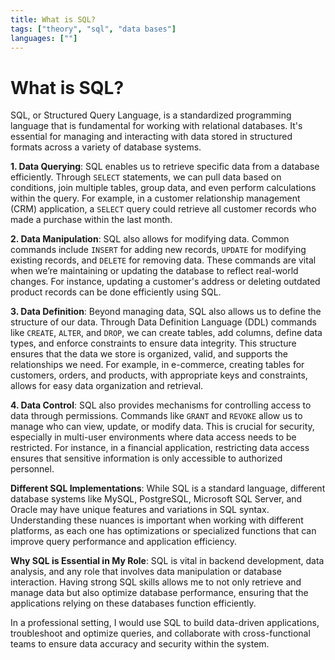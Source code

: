 ```yaml
---
title: What is SQL?
tags: ["theory", "sql", "data bases"]
languages: [""]
---
```


# What is SQL?

SQL, or Structured Query Language, is a standardized programming language that is fundamental for working with relational databases. It's essential for managing and interacting with data stored in structured formats across a variety of database systems.

**1. Data Querying**: SQL enables us to retrieve specific data from a database efficiently. Through `SELECT` statements, we can pull data based on conditions, join multiple tables, group data, and even perform calculations within the query. For example, in a customer relationship management (CRM) application, a `SELECT` query could retrieve all customer records who made a purchase within the last month.

**2. Data Manipulation**: SQL also allows for modifying data. Common commands include `INSERT` for adding new records, `UPDATE` for modifying existing records, and `DELETE` for removing data. These commands are vital when we’re maintaining or updating the database to reflect real-world changes. For instance, updating a customer's address or deleting outdated product records can be done efficiently using SQL.

**3. Data Definition**: Beyond managing data, SQL also allows us to define the structure of our data. Through Data Definition Language (DDL) commands like `CREATE`, `ALTER`, and `DROP`, we can create tables, add columns, define data types, and enforce constraints to ensure data integrity. This structure ensures that the data we store is organized, valid, and supports the relationships we need. For example, in e-commerce, creating tables for customers, orders, and products, with appropriate keys and constraints, allows for easy data organization and retrieval.

**4. Data Control**: SQL also provides mechanisms for controlling access to data through permissions. Commands like `GRANT` and `REVOKE` allow us to manage who can view, update, or modify data. This is crucial for security, especially in multi-user environments where data access needs to be restricted. For instance, in a financial application, restricting data access ensures that sensitive information is only accessible to authorized personnel.

**Different SQL Implementations**: While SQL is a standard language, different database systems like MySQL, PostgreSQL, Microsoft SQL Server, and Oracle may have unique features and variations in SQL syntax. Understanding these nuances is important when working with different platforms, as each one has optimizations or specialized functions that can improve query performance and application efficiency.

**Why SQL is Essential in My Role**: SQL is vital in backend development, data analysis, and any role that involves data manipulation or database interaction. Having strong SQL skills allows me to not only retrieve and manage data but also optimize database performance, ensuring that the applications relying on these databases function efficiently.

In a professional setting, I would use SQL to build data-driven applications, troubleshoot and optimize queries, and collaborate with cross-functional teams to ensure data accuracy and security within the system.